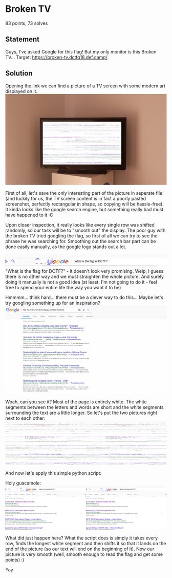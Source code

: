 Broken TV
=========

83 points, 73 solves

Statement
---------

Guys, I've asked Google for this flag! But my only monitor is this Broken TV... 
Target: https://broken-tv.dctfq18.def.camp/ 

Solution
--------

Opening the link we can find a picture of a TV screen with some modern art displayed on it.
![wot](notgoogle.png)

First of all, let's save the only interesting part of the picture in seperate file (and luckily for us, the TV screen content is in fact a poorly pasted screenshot, perfectly rectangular in shape, so copying will be hassle-free).
It kinda looks like the google search engine, but something really bad must have happened to it :C

Upon closer inspection, it really looks like every single row was shifted randomly, so our task will be to "smooth out" the display.
The poor guy with the broken TV tried googling the flag, so first of all we can try to see the phrase he was searching for.
Smoothing out the search bar part can be done easily manually, as the google logo stands out a lot.

![nope](quarterofagoogle.png)
"What is the flag for DCTF?" - it doesn't look very promising. Welp, I guess there is no other way and we must straighten the whole picture.
And surely doing it manually is not a good idea (at least, I'm not going to do it - feel free to spend your entire life the way you want it to be)

Hmmmm... think hard... there must be a clever way to do this... Maybe let's try googling something up for an inspiration?
![help](thegooglewearentlookingfor.png)

Woah, can you see it? Most of the page is entirely white. The white segments between the letters and words are short and the white segments surrounding the text are a little longer.
So let's put the two pictures right next to each other:
![twotimeswot](twonotgoogles.png)

And now let's apply this simple python script:


Holy guacamole:
![yay](totallygoogle.png)

What did just happen here?
What the script does is simply it takes every row, finds the longest white segment and then shifts it so that it lands on the end of the picture (so our text will end on the beginning of it).
Now our picture is very smooth (well, smooth enough to read the flag and get some points) :)



Yay
